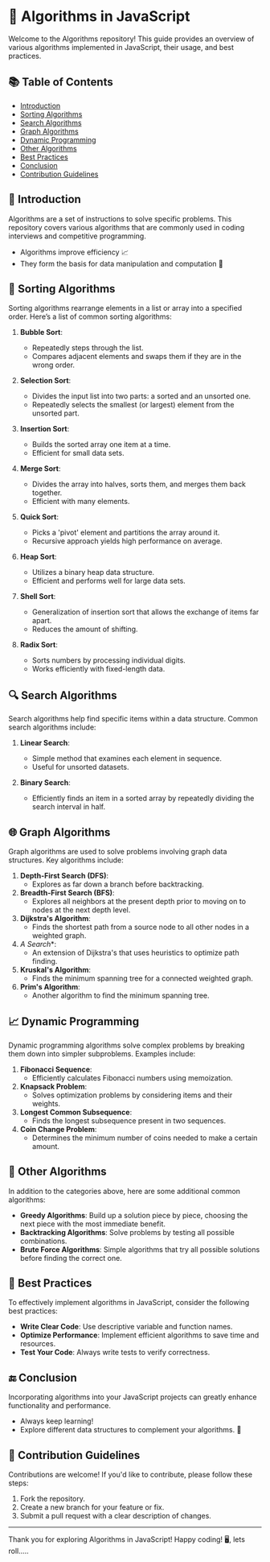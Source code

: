 # 🧩 Algorithms in JavaScript  

Welcome to the Algorithms repository! This guide provides an overview of various algorithms implemented in JavaScript, their usage, and best practices.  

## 📚 Table of Contents  
- [Introduction](#introduction)  
- [Sorting Algorithms](#sorting-algorithms)  
- [Search Algorithms](#search-algorithms)  
- [Graph Algorithms](#graph-algorithms)  
- [Dynamic Programming](#dynamic-programming)  
- [Other Algorithms](#other-algorithms)  
- [Best Practices](#best-practices)  
- [Conclusion](#conclusion)  
- [Contribution Guidelines](#contribution-guidelines)  

## 📝 Introduction  
Algorithms are a set of instructions to solve specific problems. This repository covers various algorithms that are commonly used in coding interviews and competitive programming.  

- Algorithms improve efficiency 📈  
- They form the basis for data manipulation and computation 🔢  

## 📂 Sorting Algorithms  
Sorting algorithms rearrange elements in a list or array into a specified order. Here’s a list of common sorting algorithms:  

1. **Bubble Sort**:   
   - Repeatedly steps through the list.  
   - Compares adjacent elements and swaps them if they are in the wrong order.  

2. **Selection Sort**:   
   - Divides the input list into two parts: a sorted and an unsorted one.  
   - Repeatedly selects the smallest (or largest) element from the unsorted part.  

3. **Insertion Sort**:   
   - Builds the sorted array one item at a time.  
   - Efficient for small data sets.  

4. **Merge Sort**:   
   - Divides the array into halves, sorts them, and merges them back together.  
   - Efficient with many elements.  

5. **Quick Sort**:   
   - Picks a 'pivot' element and partitions the array around it.  
   - Recursive approach yields high performance on average.  

6. **Heap Sort**:   
   - Utilizes a binary heap data structure.  
   - Efficient and performs well for large data sets.  

7. **Shell Sort**:   
   - Generalization of insertion sort that allows the exchange of items far apart.  
   - Reduces the amount of shifting.  

8. **Radix Sort**:   
   - Sorts numbers by processing individual digits.  
   - Works efficiently with fixed-length data.  

## 🔍 Search Algorithms  
Search algorithms help find specific items within a data structure. Common search algorithms include:  

1. **Linear Search**:   
   - Simple method that examines each element in sequence.  
   - Useful for unsorted datasets.  

2. **Binary Search**:   
   - Efficiently finds an item in a sorted array by repeatedly dividing the search interval in half.  

## 🌐 Graph Algorithms  
Graph algorithms are used to solve problems involving graph data structures. Key algorithms include:  

1. **Depth-First Search (DFS)**:   
   - Explores as far down a branch before backtracking.  
2. **Breadth-First Search (BFS)**:   
   - Explores all neighbors at the present depth prior to moving on to nodes at the next depth level.  
3. **Dijkstra's Algorithm**:   
   - Finds the shortest path from a source node to all other nodes in a weighted graph.  
4. **A* Search**:   
   - An extension of Dijkstra's that uses heuristics to optimize path finding.  
5. **Kruskal's Algorithm**:   
   - Finds the minimum spanning tree for a connected weighted graph.  
6. **Prim's Algorithm**:   
   - Another algorithm to find the minimum spanning tree.  

## 📈 Dynamic Programming  
Dynamic programming algorithms solve complex problems by breaking them down into simpler subproblems. Examples include:  

1. **Fibonacci Sequence**:   
   - Efficiently calculates Fibonacci numbers using memoization.  
2. **Knapsack Problem**:   
   - Solves optimization problems by considering items and their weights.  
3. **Longest Common Subsequence**:   
   - Finds the longest subsequence present in two sequences.  
4. **Coin Change Problem**:   
   - Determines the minimum number of coins needed to make a certain amount.  

## 🔄 Other Algorithms  
In addition to the categories above, here are some additional common algorithms:  

- **Greedy Algorithms**: Build up a solution piece by piece, choosing the next piece with the most immediate benefit.  
- **Backtracking Algorithms**: Solve problems by testing all possible combinations.  
- **Brute Force Algorithms**: Simple algorithms that try all possible solutions before finding the correct one.  

## 🚀 Best Practices  
To effectively implement algorithms in JavaScript, consider the following best practices:  

- **Write Clear Code**: Use descriptive variable and function names.  
- **Optimize Performance**: Implement efficient algorithms to save time and resources.  
- **Test Your Code**: Always write tests to verify correctness.  

## 🔚 Conclusion  
Incorporating algorithms into your JavaScript projects can greatly enhance functionality and performance.  

- Always keep learning!   
- Explore different data structures to complement your algorithms. 🚀  

## 🤝 Contribution Guidelines  
Contributions are welcome! If you'd like to contribute, please follow these steps:  

1. Fork the repository.  
2. Create a new branch for your feature or fix.  
3. Submit a pull request with a clear description of changes.  

---  

Thank you for exploring Algorithms in JavaScript! Happy coding! 🖥️, lets roll.....